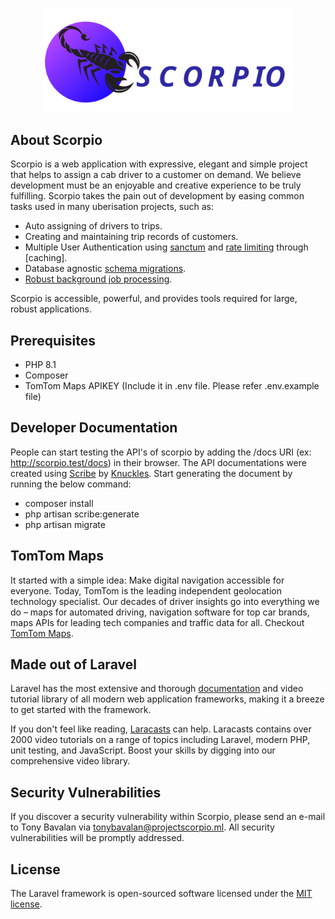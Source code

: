 <p align="center"><a href="https://scorpio.tonythedevops.ml" target="_blank"><img src="https://raw.githubusercontent.com/tonybavalan/scorpio/main/public/img/scorpio.svg" width="400"></a></p>

## About Scorpio

Scorpio is a web application with expressive, elegant and simple project that helps to assign a cab driver to a customer on demand. We believe development must be an enjoyable and creative experience to be truly fulfilling. Scorpio takes the pain out of development by easing common tasks used in many uberisation projects, such as:

- Auto assigning of drivers to trips.
- Creating and maintaining trip records of customers.
- Multiple User Authentication using [sanctum](https://laravel.com/docs/session) and [rate limiting](https://laravel.com/docs/cache) through [caching].
- Database agnostic [schema migrations](https://laravel.com/docs/migrations).
- [Robust background job processing](https://laravel.com/docs/queues).

Scorpio is accessible, powerful, and provides tools required for large, robust applications.

## Prerequisites

- PHP 8.1
- Composer
- TomTom Maps APIKEY (Include it in .env file. Please refer .env.example file)

## Developer Documentation

People can start testing the API's of scorpio by adding the /docs URI (ex: http://scorpio.test/docs) in their browser. The API documentations were created using [Scribe](https://github.com/knuckleswtf/scribe) by [Knuckles](https://github.com/knuckleswtf). Start generating the document by running the below command:
 - composer install
 - php artisan scribe:generate
 - php artisan migrate 

## TomTom Maps

It started with a simple idea: Make digital navigation accessible for everyone. Today, TomTom is the leading independent geolocation technology specialist. Our decades of driver insights go into everything we do – maps for automated driving, navigation software for top car brands, maps APIs for leading tech companies and traffic data for all. Checkout [TomTom Maps](https://www.tomtom.com/en_us/).

## Made out of Laravel

Laravel has the most extensive and thorough [documentation](https://laravel.com/docs) and video tutorial library of all modern web application frameworks, making it a breeze to get started with the framework.

If you don't feel like reading, [Laracasts](https://laracasts.com) can help. Laracasts contains over 2000 video tutorials on a range of topics including Laravel, modern PHP, unit testing, and JavaScript. Boost your skills by digging into our comprehensive video library.

## Security Vulnerabilities

If you discover a security vulnerability within Scorpio, please send an e-mail to Tony Bavalan via [tonybavalan@projectscorpio.ml](mailto:tonybavalan@projectscorpio.ml). All security vulnerabilities will be promptly addressed.

## License

The Laravel framework is open-sourced software licensed under the [MIT license](https://opensource.org/licenses/MIT).
